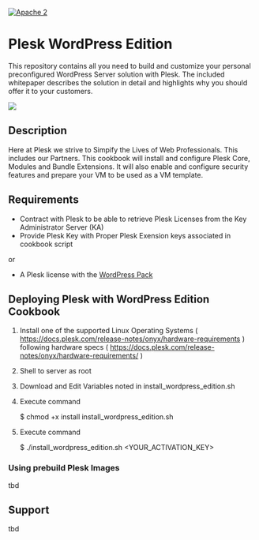 [![Apache 2](http://img.shields.io/badge/license-Apache%202-blue.svg)](http://www.apache.org/licenses/LICENSE-2.0)

# Plesk WordPress Edition

This repository contains all you need to build and customize your personal preconfigured WordPress Server solution with Plesk. The included whitepaper describes the solution in detail and highlights why you should offer it to your customers.

![](https://raw.githubusercontent.com/plesk/ext-welcome-wp/master/_meta/screenshots/1.png)

## Description

  Here at Plesk we strive to Simpify the Lives of Web Professionals. This includes our Partners. This cookbook will install and configure Plesk Core, Modules and Bundle Extensions. It will also enable and configure security features and prepare your VM to be used as a VM template. 

## Requirements

 * Contract with Plesk to be able to retrieve Plesk Licenses from the Key Administrator Server (KA)
 * Provide Plesk Key with Proper Plesk Exension keys associated in cookbook script

 or

  * A Plesk license with the [WordPress Pack](https://ext.plesk.com/packages/f8afea30-b1e9-45f5-ab71-437a0ce7c817-offer-wordpress-feature-pack)
 
## Deploying Plesk with WordPress Edition Cookbook

1. Install one of the supported Linux Operating Systems ( https://docs.plesk.com/release-notes/onyx/hardware-requirements ) following hardware specs ( https://docs.plesk.com/release-notes/onyx/hardware-requirements/ )

2. Shell to server as root

3. Download and Edit Variables noted in install_wordpress_edition.sh

4. Execute command 

   $ chmod +x install install_wordpress_edition.sh

5. Execute command 

   $ ./install_wordpress_edition.sh <YOUR_ACTIVATION_KEY>

### Using prebuild Plesk Images

tbd

## Support

tbd
